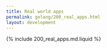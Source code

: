 ```yaml
---
title: Real world apps
permalink: golang/200_real_apps.html
layout: development
---
```


{% include 200_real_apps.md.liquid %}